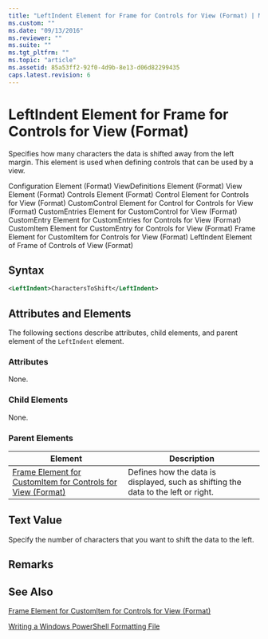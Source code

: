 ```yaml
---
title: "LeftIndent Element for Frame for Controls for View (Format) | Microsoft Docs"
ms.custom: ""
ms.date: "09/13/2016"
ms.reviewer: ""
ms.suite: ""
ms.tgt_pltfrm: ""
ms.topic: "article"
ms.assetid: 85a53ff2-92f0-4d9b-8e13-d06d82299435
caps.latest.revision: 6
---
```

# LeftIndent Element for Frame for Controls for View (Format)

Specifies how many characters the data is shifted away from the left margin. This element is used when defining controls that can be used by a view.

Configuration Element (Format)
ViewDefinitions Element (Format)
View Element (Format)
Controls Element (Format)
Control Element for Controls for View (Format)
CustomControl Element for Control for Controls for View (Format)
CustomEntries Element for CustomControl for View (Format)
CustomEntry Element for CustomEntries for Controls for View (Format)
CustomItem Element for CustomEntry for Controls for View (Format)
Frame Element for CustomItem for Controls for View (Format)
LeftIndent Element of Frame of Controls of View (Format)

## Syntax

```xml
<LeftIndent>CharactersToShift</LeftIndent>
```

## Attributes and Elements

The following sections describe attributes, child elements, and parent element of the `LeftIndent` element.

### Attributes

None.

### Child Elements

None.

### Parent Elements

|Element|Description|
|-------------|-----------------|
|[Frame Element for CustomItem for Controls for View (Format)](./frame-element-for-customitem-for-controls-for-view-format.md)|Defines how the data is displayed, such as shifting the data to the left or right.|

## Text Value

Specify the number of characters that you want to shift the data to the left.

## Remarks

## See Also

[Frame Element for CustomItem for Controls for View (Format)](./frame-element-for-customitem-for-controls-for-view-format.md)

[Writing a Windows PowerShell Formatting File](./writing-a-windows-powershell-formatting-file.md)
